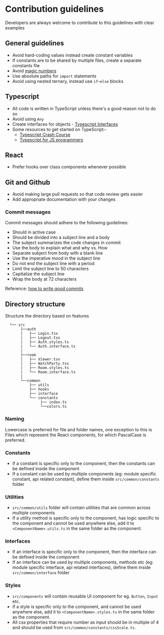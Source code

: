 # Contribution guidelines

Developers are always welcome to contribute to this guidelines with clear examples

## General guidelines

- Avoid hard-coding values instead create constant variables
- If constants are to be shared by multiple files, create a separate constants file
- Avoid [magic numbers](<https://en.wikipedia.org/wiki/Magic_number_(programming)>)
- Use absolute paths for `import` statements
- Avoid using nested ternary, instead use `if`-`else` blocks

## Typescript

- All code is written in TypeScript unless there's a good reason not to do so
- Avoid using `Any`
- Create interfaces for objects - [Typescript Interfaces](https://www.typescriptlang.org/docs/handbook/2/objects.html)
- Some resources to get started on TypeScript:-
  - [Typescript Crash Course](https://www.youtube.com/watch?v=rAy_3SIqT-E&t=773s)
  - [Typescript for JS programmers](https://www.typescriptlang.org/docs/handbook/typescript-in-5-minutes.html)

## React

- Prefer hooks over class components whenever possible

## Git and Github

- Avoid making large pull requests so that code review gets easier
- Add appropriate documentation with your changes

### Commit messages

Commit messages should adhere to the following guidelines:

- Should in active case
- Should be divided into a subject line and a body
- The subject summarizes the code changes in commit
- Use the body to explain what and why vs. How
- Separate subject from body with a blank line
- Use the imperative mood in the subject line
- Do not end the subject line with a period
- Limit the subject line to 50 characters
- Capitalize the subject line
- Wrap the body at 72 characters

Reference: [how to write good commits](https://chris.beams.io/posts/git-commit)

## Directory structure

Structure the directory based on features

```
  └── src
       ├──auth
       |   ├── Login.tsx
       |   ├── Logout.tsx
       |   ├── Auth.styles.ts
       |   └── Auth.interface.ts
       |
       ├──room
       |   ├── Viewer.tsx
       |   ├── WatchParty.tsx
       |   ├── Room.styles.ts
       |   └── Room.interface.ts
       |
       └──common
           ├── utils
           ├── hooks
           ├── interface
           └── constants
                ├── index.ts
                └──colors.ts
```

### Naming

Lowercase is preferred for file and folder names, one exception to this is Files which represent the React components, for which PascalCase is preferred.

### Constants

- If a constant is specific only to the component, then the constants can be defined inside the component
- If a constant can be used by multiple components (eg: module specific constant, api related constant), define them inside `src/common/constants` folder

### Utilities

- `src/common/utils` folder will contain utilities that are common across multiple components
- If a utility method is specific only to the component, has logic specific to the component and cannot be used anywhere else, add it to `<ComponentName>.utils.ts` in the same folder as the component.

### Interfaces

- If an interface is specific only to the component, then the interface can be defined inside the component
- If an interface can be used by multiple components, methods etc (eg: module specific interface, api related interfaces), define them inside `src/common/interface` folder

### Styles

- `src/components` will contain reusable UI component for eg. `Button`, `Input` etc.
- If a style is specific only to the component, and cannot be used anywhere else, add it to `<ComponentName>.styles.ts` in the same folder as the component.
- All css properties that require number as input should be in multiple of 4 and should be used from `src/common/constants/cssScale.ts`.

